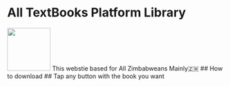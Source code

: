 # All TextBooks Platform Library
<img src="https://i.postimg.cc/2S7Dcxh8/Screenshot-20240331-115139-Chrome.jpg" width="100" height="100">
This webstie based for All Zimbabweans Mainly🇿🇼
## How to download
## Tap any button with the book you want

